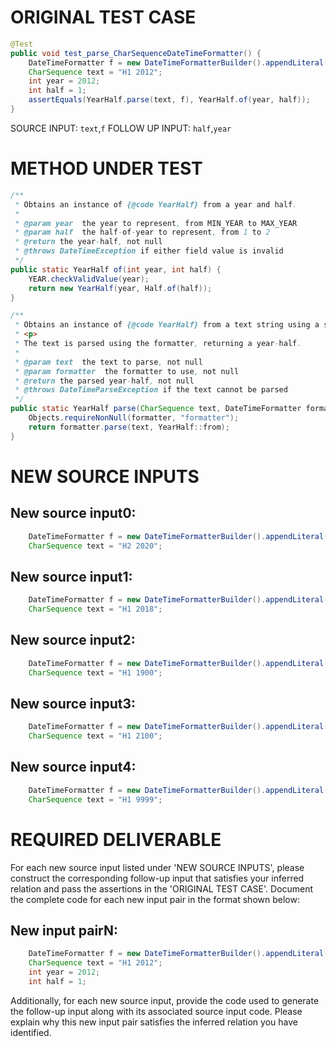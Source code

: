 # ORIGINAL TEST CASE
```java
@Test
public void test_parse_CharSequenceDateTimeFormatter() {
    DateTimeFormatter f = new DateTimeFormatterBuilder().appendLiteral('H').appendValue(HALF_OF_YEAR, 1).appendLiteral(' ').appendValue(YEAR).toFormatter();
    CharSequence text = "H1 2012";
    int year = 2012;
    int half = 1;
    assertEquals(YearHalf.parse(text, f), YearHalf.of(year, half));
}

```
SOURCE INPUT: `text`,`f`
FOLLOW UP INPUT: `half`,`year`


# METHOD UNDER TEST
```java
/**
 * Obtains an instance of {@code YearHalf} from a year and half.
 *
 * @param year  the year to represent, from MIN_YEAR to MAX_YEAR
 * @param half  the half-of-year to represent, from 1 to 2
 * @return the year-half, not null
 * @throws DateTimeException if either field value is invalid
 */
public static YearHalf of(int year, int half) {
    YEAR.checkValidValue(year);
    return new YearHalf(year, Half.of(half));
}

/**
 * Obtains an instance of {@code YearHalf} from a text string using a specific formatter.
 * <p>
 * The text is parsed using the formatter, returning a year-half.
 *
 * @param text  the text to parse, not null
 * @param formatter  the formatter to use, not null
 * @return the parsed year-half, not null
 * @throws DateTimeParseException if the text cannot be parsed
 */
public static YearHalf parse(CharSequence text, DateTimeFormatter formatter) {
    Objects.requireNonNull(formatter, "formatter");
    return formatter.parse(text, YearHalf::from);
}

```


# NEW SOURCE INPUTS
## New source input0:
```java
    DateTimeFormatter f = new DateTimeFormatterBuilder().appendLiteral('H').appendValue(HALF_OF_YEAR, 1).appendLiteral(' ').appendValue(YEAR).toFormatter();
    CharSequence text = "H2 2020";
```

## New source input1:
```java
    DateTimeFormatter f = new DateTimeFormatterBuilder().appendLiteral('H').appendValue(HALF_OF_YEAR, 2).appendLiteral(' ').appendValue(YEAR).toFormatter();
    CharSequence text = "H1 2018";
```

## New source input2:
```java
    DateTimeFormatter f = new DateTimeFormatterBuilder().appendLiteral('H').appendValue(HALF_OF_YEAR, 1).appendLiteral(' ').appendValue(YEAR).toFormatter();
    CharSequence text = "H1 1900";
```

## New source input3:
```java
    DateTimeFormatter f = new DateTimeFormatterBuilder().appendLiteral('H').appendValue(HALF_OF_YEAR, 1).appendLiteral(' ').appendValue(YEAR).toFormatter();
    CharSequence text = "H1 2100";
```

## New source input4:
```java
    DateTimeFormatter f = new DateTimeFormatterBuilder().appendLiteral('H').appendValue(HALF_OF_YEAR, 1).appendLiteral(' ').appendValue(YEAR).toFormatter();
    CharSequence text = "H1 9999";
```



# REQUIRED DELIVERABLE
For each new source input listed under 'NEW SOURCE INPUTS', please construct the corresponding follow-up input that satisfies your inferred relation and pass the assertions in the 'ORIGINAL TEST CASE'. Document the complete code for each new input pair in the format shown below:
## New input pairN:
```java
    DateTimeFormatter f = new DateTimeFormatterBuilder().appendLiteral('H').appendValue(HALF_OF_YEAR, 1).appendLiteral(' ').appendValue(YEAR).toFormatter();
    CharSequence text = "H1 2012";
    int year = 2012;
    int half = 1;
```

Additionally, for each new source input, provide the code used to generate the follow-up input along with its associated source input code. Please explain why this new input pair satisfies the inferred relation you have identified.